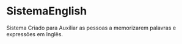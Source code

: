 # SistemaEnglish
Sistema Criado para Auxiliar as pessoas a memorizarem palavras e expressões em Inglês.
